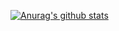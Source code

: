 [![Anurag's github stats](https://github-readme-stats.vercel.app/api?username=michaelt0520&count_private=true&include_all_commits=true&show_icons=true&theme=material-palenight)](https://github.com/anuraghazra/github-readme-stats)
